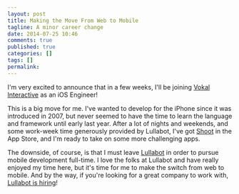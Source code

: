 ```yaml
---
layout: post
title: Making the Move From Web to Mobile
tagline: A minor career change
date: 2014-07-25 10:46
comments: true
published: true
categories: []
tags: []
permalink:
---
```

I'm very excited to announce that in a few weeks, I'll be joining [Vokal Interactive](http://vokalinteractive.com/) as an iOS Engineer!

This is a big move for me. I've wanted to develop for the iPhone since it was introduced in 2007, but never seemed to have the time to learn the language and framework until early last year. After a lot of nights and weekends, and some work-week time generously provided by Lullabot, I've got [Shoot](http://shoot.sh/) in the App Store, and I'm ready to take on some more challenging apps.

The downside, of course, is that I must leave [Lullabot](http://www.lullabot.com/) in order to pursue mobile development full-time. I love the folks at Lullabot and have really enjoyed my time here, but it's time for me to make the switch from web to mobile. And by the way, if you're looking for a great company to work with, [Lullabot is hiring](https://www.lullabot.com/jobs)!
